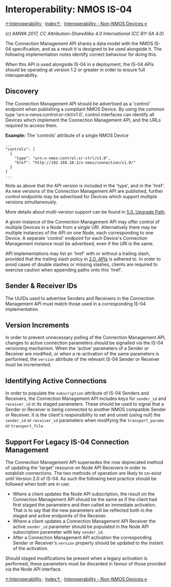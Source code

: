 # Interoperability: NMOS IS-04

[←Interoperability ](3.0._Interoperability.md) · [ Index↑ ](..) · [Interoperability - Non-NMOS Devices→](3.2._Interoperability_-_Non-NMOS_Devices.md)

_(c) AMWA 2017, CC Attribution-ShareAlike 4.0 International (CC BY-SA 4.0)_

The Connection Management API shares a data model with the NMOS IS-04 specification, and as a result it is designed to be used alongside it. The following implementation notes identify correct behaviour for doing this.

When this API is used alongside IS-04 in a deployment, the IS-04 APIs should be operating at version 1.2 or greater in order to ensure full interoperability.

## Discovery

The Connection Management API should be advertised as a 'control' endpoint when publishing a compliant NMOS Device. By using the common type 'urn:x-nmos:control:sr-ctrl/v1.0', control interfaces can identify all Devices which implement the Connection Management API, and the URLs required to access them.

**Example:** The 'controls' attribute of a single NMOS Device
```
...
"controls": [
  {
    "type": "urn:x-nmos:control:sr-ctrl/v1.0",
    "href": "http://192.168.10.3/x-nmos/connection/v1.0/"
  }
]
...
```

Note as above that the API version is included in the 'type', and in the 'href'. As new versions of the Connection Management API are published, further control endpoints may be advertised for Devices which support multiple versions simultaneously.

More details about multi-version support can be found in [5.0. Upgrade Path](5.0._Upgrade_Path.md).

A given instance of the Connection Management API may offer control of multiple Devices in a Node from a single URI. Alternatively there may be multiple instances of the API on one Node, each corresponding to one Device. A separate 'control' endpoint for each Device's Connection Management instance must be advertised, even if the URI is the same.

API implementations may list an 'href' with or without a trailing slash, provided that the trailing slash policy in [2.0. APIs](2.0._APIs.md#urls-approach-to-trailing-slashes) is adhered to. In order to avoid cases of double slashes or missing slashes, clients are required to exercise caution when appending paths onto this 'href'.

## Sender & Receiver IDs

The UUIDs used to advertise Senders and Receivers in the Connection Management API must match those used in a corresponding IS-04 implementation.

## Version Increments

In order to prevent unnecessary polling of the Connection Management API, changes to active connection parameters should be signalled via the IS-04 versioning mechanism. When the 'active' parameters of a Sender or Receiver are modified, or when a re-activation of the same parameters is performed, the `version` attribute of the relevant IS-04 Sender or Receiver must be incremented.

## Identifying Active Connections

In order to populate the `subscription` attribute of IS-04 Senders and Receivers, the Connection Management API includes keys for `sender_id` and `receiver_id` in its staged parameters. These should be used to signal that a Sender or Receiver is being connected to another NMOS compatible Sender or Receiver. It is the client's responsibility to set and unset (using null) the `sender_id` or `receiver_id` parameters when modifying the `transport_params` or `transport_file`.

## Support For Legacy IS-04 Connection Management

The Connection Management API supersedes the now deprecated method of updating the 'target' resource on Node API Receivers in order to establish connections. The two methods of operation are likely to co-exist until Version 2.0 of IS-04. As such the following best practice should be followed when both are in use:

*   Where a client updates the Node API subscription, the result on the Connection Management API should be the same as if the client had first staged the parameters and then called an immediate activation. That is to say that the new parameters will be reflected both in the staged and active endpoints of the Receiver.
*   Where a client updates a Connection Management API Receiver the active `sender_id` parameter should be populated in the Node API subscription parameter with key `sender_id`.
*   After a Connection Management API activation the corresponding Sender or Receiver's `version` property should be updated to the instant of the activation.

Should staged modifications be present when a legacy activation is performed, these parameters must be discarded in favour of those provided via the Node API interface.

[←Interoperability ](3.0._Interoperability.md) · [ Index↑ ](..) · [Interoperability - Non-NMOS Devices→](3.2._Interoperability_-_Non-NMOS_Devices.md)
